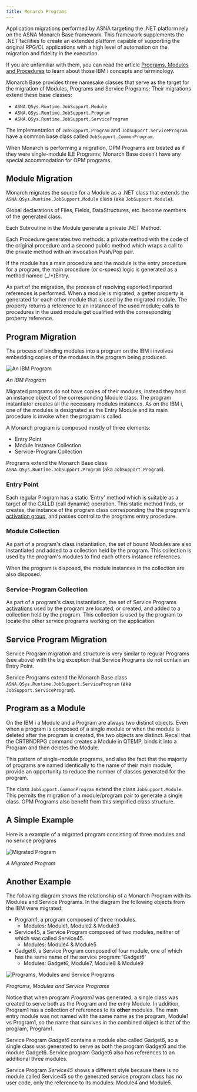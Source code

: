 ```yaml
---
title: Monarch Programs
---
```


Application migrations performed by ASNA targeting the .NET platform rely on the ASNA Monarch Base framework. This framework supplements the .NET facilities to create an extended platform capable of supporting the original RPG/CL applications with a high level of automation on the migration and fidelity in the execution.

If you are unfamiliar with them, you can read the article [Programs, Modules and Procedures](../background/programs-modules-procedures.html) to learn about those IBM i concepts and terminology.  

Monarch Base provides three namesake classes that serve as the target for the migration of Modules, Programs and Service Programs; Their migrations extend these base classes:
* `ASNA.QSys.Runtime.JobSupport.Module`
* `ASNA.QSys.Runtime.JobSupport.Program`
* `ASNA.QSys.Runtime.JobSupport.ServiceProgram`

The implementation of `JobSupport.Program` and `JobSupport.ServiceProgram` have a common base class called `JobSupport.CommonProgram`.

When Monarch is performing a migration, OPM Programs are treated as if they were single-module ILE Programs; Monarch Base doesn’t have any special accommodation for OPM programs.

## Module Migration
Monarch migrates the source for a Module as a .NET class that extends the `ASNA.QSys.Runtime.JobSupport.Module` class (aka `JobSupport.Module`). 

Global declarations of Files, Fields, DataStructures, etc. become members of the generated class.

Each Subroutine in the Module generate a private .NET Method.

Each Procedure generates two methods: a private method with the code of the original procedure and a second public method which wraps a call to the private method with an invocation Push/Pop pair.

If the module has a main procedure and the module is the entry procedure for a program, the main procedure (or c-specs) logic is generated as a method named (_/*)Entry.

As part of the migration, the process of resolving exported/imported references is performed. When a module is migrated, a getter property is generated for each other module that is used by the migrated module. The property returns a reference to an instance of the used module; calls to procedures in the used module get qualified with the corresponding property reference.

## Program Migration
The process of binding modules into a program on the IBM i involves embedding copies of the modules in the program being produced.

![An IBM Program](images/ibm-program.png)

_An IBM Program_

Migrated programs do not have copies of their modules, instead they hold an instance object of the corresponding Module class. The program instantiator  creates all the necessary modules instances.  As on the IBM i, one of the modules is designated as the Entry Module and its main procedure is invoke when the program is called.

A Monarch program is composed mostly of three elements:
 * Entry Point
 * Module Instance Collection
 * Service-Program Collection

Programs extend the Monarch Base class `ASNA.QSys.Runtime.JobSupport.Program` (aka `JobSupport.Program`).

### Entry Point
Each regular Program has a static 'Entry' method which is suitable as a target of the CALLD (call dynamic) operation.  This static method finds, or creates, the instance of the program class corresponding the the program's [activation group](activation-groups.html), and passes control to the programs entry procedure.

### Module Collection
As part of a program's class instantiation, the set of bound Modules are also instantiated and added to a collection held by the program.  This collection is used by the program's modules to find each others instance references.

When the program is disposed, the module instances in the collection are also disposed.

### Service-Program Collection
As part of a program's class instantiation, the set of Service Programs [activations](activation-groups.html) used by the program are located, or created, and added to a collection held by the program.  This collection is used by the program to locate the other service programs working on the application.


## Service Program Migration
Service Program migration and structure is very similar to regular Programs (see above) with the big exception that Service Programs do not contain an Entry Point.

Service Programs extend the Monarch Base class `ASNA.QSys.Runtime.JobSupport.ServiceProgram` (aka `JobSupport.ServiceProgram`).

## Program as a Module
On the IBM i a Module and a Program are always two distinct objects.  Even when a program is composed of a single module or when the module is deleted after the program is created, the two objects are distinct.  Recall that the CRTBNDRPG command creates a Module in QTEMP, binds it into a Program and then deletes the Module.

This pattern of single-module programs, and also the fact that the majority of programs are named identically to the name of their main module, provide an opportunity to reduce the number of classes generated for the program.

The class `JobSupport.CommonProgram` extend the class `JobSupport.Module`. This permits the migration of a module/program pair to generate a single class. OPM Programs also benefit from this simplified class structure.

## A Simple Example
Here is a example of a migrated program consisting of three modules and no service programs

![Migrated Program](images/migrated-program.png)

_A Migrated Program_


## Another Example
The following diagram shows the relationship of a Monarch Program with its Modules and Service Programs.  In the diagram the following objects from the IBM were migrated:
+ Program1, a program composed of three modules.
  + Modules: Module1, Module2 & Module3
+ Service45, a Service Program composed of two modules, neither of which was called Service45.
  + Modules: Module4 & Module5
+ Gadget6, a Service Program composed of four module, one of which has the same name of the service program: 'Gadget6'
  + Modules: Gadget6, Module7, Module8 & Module9

![Programs, Modules and Service Programs](images/program-service-program.png)

_Programs, Modules and Service Programs_

Notice that when program *Program1* was generated, a single class was created to serve both as the Program and the entry Module. In addition, Program1 has a collection of references to its **other** modules.  The main entry module was not named with the same name as the program, Module1 vs Program1, so the name that survives in the combined object is that of the program, Program1.

Service Program *Gadget6* contains a module also called Gadget6, so a single class was generated to serve as both the program Gadget6 and the module Gadget6. Service program Gadget6 also has references to an additional three modules.

Service Program *Service45* shows a different style because there is no module called Service45 so the generated service program class has no user code, only the reference to its modules: Module4 and Module5.
